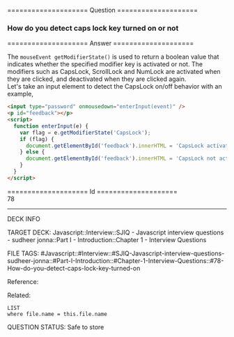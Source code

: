 ==================== Question ====================  

### How do you detect caps lock key turned on or not  

==================== Answer ====================  

The `mouseEvent getModifierState()` is used to return a boolean value that
indicates whether the specified modifier key is activated or not. The modifiers
such as CapsLock, ScrollLock and NumLock are activated when they are clicked,
and deactivated when they are clicked again.  
Let's take an input element to detect the CapsLock on/off behavior with an
example,

```html
<input type="password" onmousedown="enterInput(event)" />
<p id="feedback"></p>
<script>
  function enterInput(e) {
    var flag = e.getModifierState('CapsLock');
    if (flag) {
      document.getElementById('feedback').innerHTML = 'CapsLock activated';
    } else {
      document.getElementById('feedback').innerHTML = 'CapsLock not activated';
    }
  }
</script>
```

==================== Id ====================  
78

---

DECK INFO

TARGET DECK: Javascript::Interview::SJIQ - Javascript interview questions - sudheer jonna::Part I - Introduction::Chapter 1 - Interview Questions

FILE TAGS: #Javascript::#Interview::#SJIQ-Javascript-interview-questions-sudheer-jonna::#Part-I-Introduction::#Chapter-1-Interview-Questions::#78-How-do-you-detect-caps-lock-key-turned-on

Reference:

Related:

```dataview
LIST
where file.name = this.file.name
```

QUESTION STATUS: Safe to store
